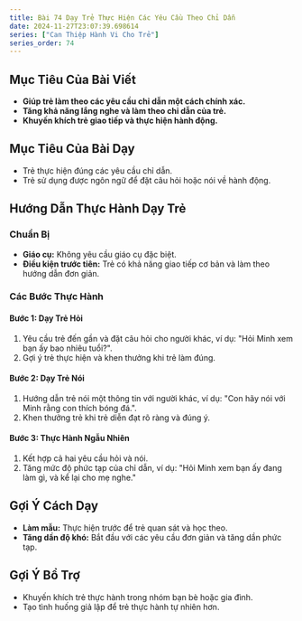 ```yaml
---
title: Bài 74 Dạy Trẻ Thực Hiện Các Yêu Cầu Theo Chỉ Dẫn 
date: 2024-11-27T23:07:39.698614
series: ["Can Thiệp Hành Vi Cho Trẻ"]
series_order: 74
---
```


## Mục Tiêu Của Bài Viết
- **Giúp trẻ làm theo các yêu cầu chỉ dẫn một cách chính xác.**
- **Tăng khả năng lắng nghe và làm theo chỉ dẫn của trẻ.**
- **Khuyến khích trẻ giao tiếp và thực hiện hành động.**

## Mục Tiêu Của Bài Dạy
- Trẻ thực hiện đúng các yêu cầu chỉ dẫn.
- Trẻ sử dụng được ngôn ngữ để đặt câu hỏi hoặc nói về hành động.

## Hướng Dẫn Thực Hành Dạy Trẻ

### Chuẩn Bị
- **Giáo cụ:** Không yêu cầu giáo cụ đặc biệt.
- **Điều kiện trước tiên:** Trẻ có khả năng giao tiếp cơ bản và làm theo hướng dẫn đơn giản.

### Các Bước Thực Hành
#### Bước 1: Dạy Trẻ Hỏi
1. Yêu cầu trẻ đến gần và đặt câu hỏi cho người khác, ví dụ: "Hỏi Minh xem bạn ấy bao nhiêu tuổi?".
2. Gợi ý trẻ thực hiện và khen thưởng khi trẻ làm đúng.

#### Bước 2: Dạy Trẻ Nói
1. Hướng dẫn trẻ nói một thông tin với người khác, ví dụ: "Con hãy nói với Minh rằng con thích bóng đá.".
2. Khen thưởng trẻ khi trẻ diễn đạt rõ ràng và đúng ý.

#### Bước 3: Thực Hành Ngẫu Nhiên
1. Kết hợp cả hai yêu cầu hỏi và nói.
2. Tăng mức độ phức tạp của chỉ dẫn, ví dụ: "Hỏi Minh xem bạn ấy đang làm gì, và kể lại cho mẹ nghe."

## Gợi Ý Cách Dạy
- **Làm mẫu:** Thực hiện trước để trẻ quan sát và học theo.
- **Tăng dần độ khó:** Bắt đầu với các yêu cầu đơn giản và tăng dần phức tạp.

## Gợi Ý Bổ Trợ
- Khuyến khích trẻ thực hành trong nhóm bạn bè hoặc gia đình.
- Tạo tình huống giả lập để trẻ thực hành tự nhiên hơn.

